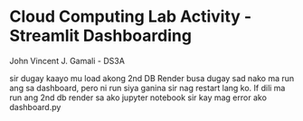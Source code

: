 # Cloud Computing Lab Activity - Streamlit Dashboarding

John Vincent J. Gamali - DS3A

sir dugay kaayo mu load akong 2nd DB Render busa dugay sad nako ma run ang sa dashboard, pero ni run siya ganina sir nag restart lang ko. If dili ma run ang 2nd db render sa ako jupyter notebook sir kay mag error ako dashboard.py 
